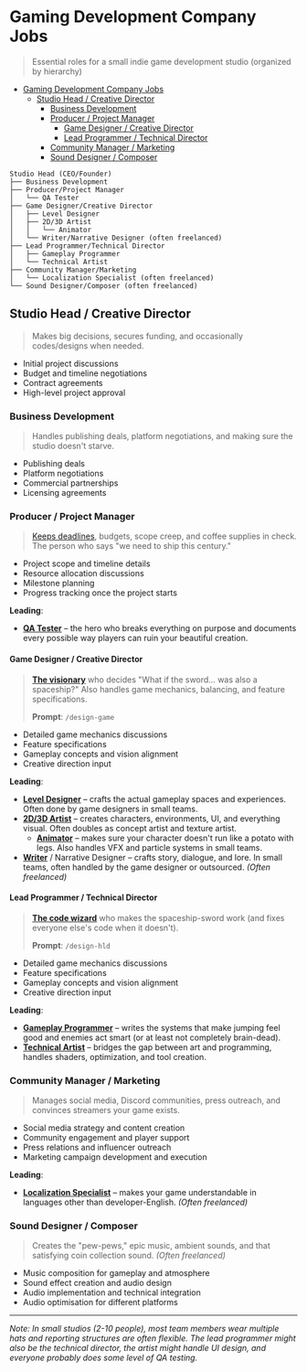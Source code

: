 # Gaming Development Company Jobs

> Essential roles for a small indie game development studio (organized by hierarchy)

- [Gaming Development Company Jobs](#gaming-development-company-jobs)
  - [Studio Head / Creative Director](#studio-head--creative-director)
    - [Business Development](#business-development)
    - [Producer / Project Manager](#producer--project-manager)
      - [Game Designer / Creative Director](#game-designer--creative-director)
      - [Lead Programmer / Technical Director](#lead-programmer--technical-director)
    - [Community Manager / Marketing](#community-manager--marketing)
    - [Sound Designer / Composer](#sound-designer--composer)

```
Studio Head (CEO/Founder)
├── Business Development
├── Producer/Project Manager
│   └── QA Tester
├── Game Designer/Creative Director
│   ├── Level Designer
│   ├── 2D/3D Artist
│   │   └── Animator
│   └── Writer/Narrative Designer (often freelanced)
├── Lead Programmer/Technical Director
│   ├── Gameplay Programmer
│   └── Technical Artist
├── Community Manager/Marketing
│   └── Localization Specialist (often freelanced)
└── Sound Designer/Composer (often freelanced)
```

## Studio Head / Creative Director

> Makes big decisions, secures funding, and occasionally codes/designs when needed.

- Initial project discussions
- Budget and timeline negotiations
- Contract agreements
- High-level project approval

### Business Development

> Handles publishing deals, platform negotiations, and making sure the studio doesn't starve.

- Publishing deals
- Platform negotiations
- Commercial partnerships
- Licensing agreements

### Producer / Project Manager

> [Keeps deadlines](./producer.md), budgets, scope creep, and coffee supplies in check. The person who says "we need to ship this century."

- Project scope and timeline details
- Resource allocation discussions
- Milestone planning
- Progress tracking once the project starts

**Leading**:

- **[QA Tester](./qa-tester.md)** – the hero who breaks everything on purpose and documents every possible way players can ruin your beautiful creation.

#### Game Designer / Creative Director

> **[The visionary](../../.github/prompts/design-game.prompt.md)** who decides "What if the sword… was also a spaceship?" Also handles game mechanics, balancing, and feature specifications.
>
> **Prompt**: `/design-game`

- Detailed game mechanics discussions
- Feature specifications
- Gameplay concepts and vision alignment
- Creative direction input

**Leading**:

- **[Level Designer](./level-designer.md)** – crafts the actual gameplay spaces and experiences. Often done by game designers in small teams.
- **[2D/3D Artist](./2d-3d-artist.md)** – creates characters, environments, UI, and everything visual. Often doubles as concept artist and texture artist.
  - **[Animator](./animator.md)** – makes sure your character doesn't run like a potato with legs. Also handles VFX and particle systems in small teams.
- **[Writer](./writer.md)** / Narrative Designer – crafts story, dialogue, and lore. In small teams, often handled by the game designer or outsourced. _(Often freelanced)_

#### Lead Programmer / Technical Director

> **[The code wizard](../../.github/prompts/design-hld.prompt.md)** who makes the spaceship-sword work (and fixes everyone else's code when it doesn't).
>
> **Prompt**: `/design-hld`

- Detailed game mechanics discussions
- Feature specifications
- Gameplay concepts and vision alignment
- Creative direction input

**Leading**:

- **[Gameplay Programmer](./gameplay-programmer.md)** – writes the systems that make jumping feel good and enemies act smart (or at least not completely brain-dead).
- **[Technical Artist](./technical-artist.md)** – bridges the gap between art and programming, handles shaders, optimization, and tool creation.

### Community Manager / Marketing

> Manages social media, Discord communities, press outreach, and convinces streamers your game exists.

- Social media strategy and content creation
- Community engagement and player support
- Press relations and influencer outreach
- Marketing campaign development and execution

**Leading**:

- **[Localization Specialist](./localization-specialist.md)** – makes your game understandable in languages other than developer-English. _(Often freelanced)_

### Sound Designer / Composer

> Creates the "pew-pews," epic music, ambient sounds, and that satisfying coin collection sound. _(Often freelanced)_

- Music composition for gameplay and atmosphere
- Sound effect creation and audio design
- Audio implementation and technical integration
- Audio optimisation for different platforms

---

_Note: In small studios (2-10 people), most team members wear multiple hats and reporting structures are often flexible. The lead programmer might also be the technical director, the artist might handle UI design, and everyone probably does some level of QA testing._
